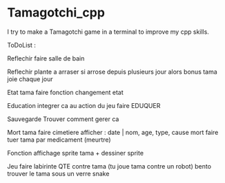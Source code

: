 # Tamagotchi_cpp
I try to make a Tamagotchi game in a terminal to improve my cpp skills.

ToDoList :

Reflechir faire salle de bain

Reflechir plante a arraser
    si arrose depuis plusieurs jour alors bonus tama joie chaque jour

Etat tama
    faire fonction changement etat

Education
    integrer ca au action du jeu
    faire EDUQUER

Sauvegarde
    Trouver comment gerer ca

Mort tama
    faire cimetiere
        afficher : date | nom, age, type, cause mort
    faire tuer tama par medicament (meurtre)

Fonction affichage sprite tama + dessiner sprite

Jeu
    faire labirinte
    QTE contre tama (tu joue tama contre un robot)
    bento trouver le tama sous un verre
    snake
